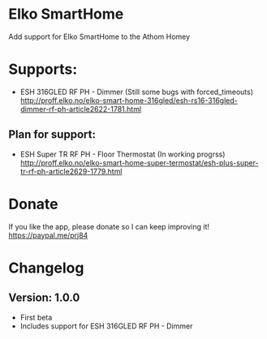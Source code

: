 # Elko SmartHome
Add support for Elko SmartHome to the Athom Homey
 
# Supports:
- ESH 316GLED RF PH - Dimmer (Still some bugs with forced_timeouts)
  http://proff.elko.no/elko-smart-home-316gled/esh-rs16-316gled-dimmer-rf-ph-article2622-1781.html
 
## Plan for support:
- ESH Super TR RF PH - Floor Thermostat (In working progrss)
  http://proff.elko.no/elko-smart-home-super-termostat/esh-plus-super-tr-rf-ph-article2629-1779.html
  
# Donate
 If you like the app, please donate so I can keep improving it!
 https://paypal.me/prj84
 
# Changelog
## Version: 1.0.0
- First beta
- Includes support for ESH 316GLED RF PH - Dimmer